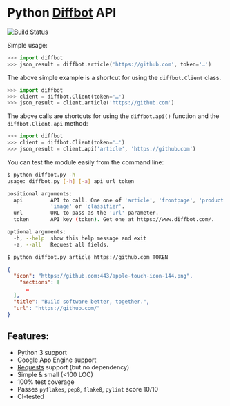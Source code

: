 # Python [Diffbot][1] API

[![Build Status](https://travis-ci.org/attilaolah/diffbot.py.png?branch=master)](https://travis-ci.org/attilaolah/diffbot.py)

Simple usage:

```python
>>> import diffbot
>>> json_result = diffbot.article('https://github.com', token='…')
```

The above simple example is a shortcut for using the `diffbot.Client` class.

```python
>>> import diffbot
>>> client = diffbot.Client(token='…')
>>> json_result = client.article('https://github.com')
```

The above calls are shortcuts for using the `diffbot.api()` function and the
`diffbot.Client.api` method:

```python
>>> import diffbot
>>> client = diffbot.Client(token='…')
>>> json_result = client.api('article', 'https://github.com')
```

You can test the module easily from the command line:

```sh
$ python diffbot.py -h
usage: diffbot.py [-h] [-a] api url token

positional arguments:
  api         API to call. One one of 'article', 'frontpage', 'product',
              'image' or 'classifier'.
  url         URL to pass as the 'url' parameter.
  token       API key (token). Get one at https://www.diffbot.com/.

optional arguments:
  -h, --help  show this help message and exit
  -a, --all   Request all fields.

$ python diffbot.py article https://github.com TOKEN
```

```json
{
  "icon": "https://github.com:443/apple-touch-icon-144.png",
    "sections": [
      …
  ],
  "title": "Build software better, together.",
  "url": "https://github.com/"
}
```

## Features:

* Python 3 support
* Google App Engine support
* [Requests][2] support (but no dependency)
* Simple & small (<100 LOC)
* 100% test coverage
* Passes `pyflakes`, `pep8`, `flake8`, `pylint` score 10/10
* CI-tested


[1]: https://www.diffbot.com
[2]: http://docs.python-requests.org
